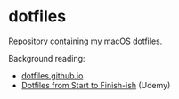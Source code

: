 # dotfiles

Repository containing my macOS dotfiles.

Background reading:

 * [dotfiles.github.io](https://dotfiles.github.io/)
 * [Dotfiles from Start to Finish-ish](https://www.udemy.com/course/dotfiles-from-start-to-finish-ish/) (Udemy)



